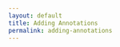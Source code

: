 ```yaml
---
layout: default
title: Adding Annotations
permalink: adding-annotations
---
```

<!-- Add an essay or interpretive material below this line,
using HTML or markdown.  Do not modify this file above this line -->
